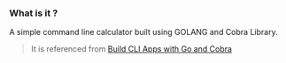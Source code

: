 ### What is it ?

A simple command line calculator built using GOLANG and Cobra Library.

> It is referenced from [Build CLI Apps with Go and Cobra](https://www.jetbrains.com/guide/go/tutorials/cli-apps-go-cobra/)